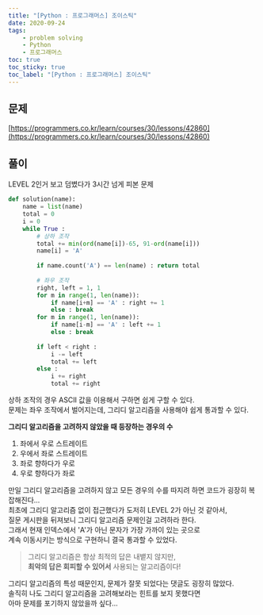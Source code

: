 ```yaml
---
title: "[Python : 프로그래머스] 조이스틱"
date: 2020-09-24
tags:
    - problem solving
    - Python
    - 프로그래머스
toc: true
toc_sticky: true
toc_label: "[Python : 프로그래머스] 조이스틱"
---
```

## 문제
[https://programmers.co.kr/learn/courses/30/lessons/42860](https://programmers.co.kr/learn/courses/30/lessons/42860)
## 풀이
LEVEL 2인거 보고 덤볐다가 3시간 넘게 피본 문제
```python
def solution(name):
    name = list(name)
    total = 0
    i = 0
    while True :
        # 상하 조작
        total += min(ord(name[i])-65, 91-ord(name[i]))
        name[i] = 'A'
        
        if name.count('A') == len(name) : return total
        
        # 좌우 조작
        right, left = 1, 1
        for m in range(1, len(name)):
            if name[i+m] == 'A' : right += 1
            else : break
        for m in range(1, len(name)):
            if name[i-m] == 'A' : left += 1
            else : break
        
        if left < right :
            i -= left
            total += left
        else :
            i += right
            total += right
```
상하 조작의 경우 ASCII 값을 이용해서 구하면 쉽게 구할 수 있다.  
문제는 좌우 조작에서 벌어지는데, 그리디 알고리즘을 사용해야 쉽게 통과할 수 있다.  
  
**그리디 알고리즘을 고려하지 않았을 때 등장하는 경우의 수**  
1. 좌에서 우로 스트레이트
2. 우에서 좌로 스트레이트
3. 좌로 향하다가 우로
4. 우로 향하다가 좌로

만일 그리디 알고리즘을 고려하지 않고 모든 경우의 수를 따지려 하면 코드가 굉장히 복잡해진다...  
최초에 그리디 알고리즘 없이 접근했다가 도저히 LEVEL 2가 아닌 것 같아서,  
질문 게시판을 뒤져보니 그리디 알고리즘 문제인걸 고려하라 한다.  
그래서 현재 인덱스에서 'A'가 아닌 문자가 가장 가까이 있는 곳으로  
계속 이동시키는 방식으로 구현하니 결국 통과할 수 있었다.  
  
> 그리디 알고리즘은 항상 최적의 답은 내뱉지 않지만,  
> **최악의 답은 회피할 수 있어서** 사용되는 알고리즘이다!  
  
그리디 알고리즘의 특성 때문인지, 문제가 잘못 되었다는 댓글도 굉장히 많았다.  
솔직히 나도 그리디 알고리즘을 고려해보라는 힌트를 보지 못했다면  
아마 문제를 포기하지 않았을까 싶다...